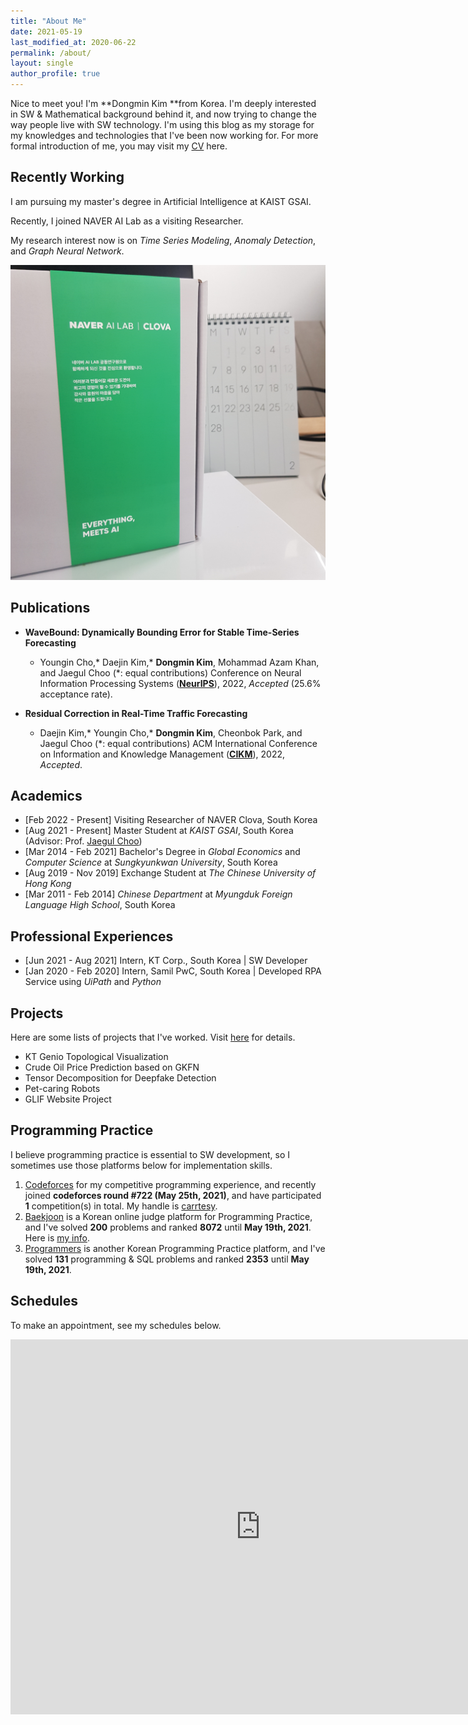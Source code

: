 ```yaml
---
title: "About Me"
date: 2021-05-19
last_modified_at: 2020-06-22
permalink: /about/
layout: single
author_profile: true
---
```


Nice to meet you! I'm **Dongmin Kim **from Korea. I'm deeply interested in SW & Mathematical background behind it, and now trying to change the way people live with SW technology. I'm using this blog as my storage for my knowledges and technologies that I've been now working for. For more formal introduction of me, you may visit my [CV](https://drive.google.com/file/d/1_yjzsl4WMJEbucLYHwE1hKsq5p60r5mb/view?usp=sharing) here.



## Recently Working

I am pursuing my master's degree in Artificial Intelligence at KAIST GSAI.

Recently, I joined NAVER AI Lab as a visiting Researcher.

My research interest now is on *Time Series Modeling*, *Anomaly Detection*, and *Graph Neural Network*.

![NAVER](/assets/images/about/NAVER.jpg)



## Publications

- **WaveBound: Dynamically Bounding Error for Stable Time-Series Forecasting**
  
  - Youngin Cho,* Daejin Kim,* **Dongmin Kim**, Mohammad Azam Khan, and Jaegul Choo (*: equal contributions)
    Conference on Neural Information Processing Systems ([**NeurIPS**](https://www.google.com/url?q=https%3A%2F%2Fneurips.cc%2F&sa=D&sntz=1&usg=AOvVaw1JiC4swoToVbKvh-Wv6h-K)), 2022, *Accepted* (25.6% acceptance rate).
  
- **Residual Correction in Real-Time Traffic Forecasting**

  - Daejin Kim,* Youngin Cho,* **Dongmin Kim**, Cheonbok Park, and Jaegul Choo (*: equal contributions)
    ACM International Conference on Information and Knowledge Management ([**CIKM**](https://www.google.com/url?q=https%3A%2F%2Fwww.cikm2022.org%2F&sa=D&sntz=1&usg=AOvVaw2t7El8FT8A8rXgRBA9dTK-)), 2022, *Accepted*.

  

## Academics

- [Feb 2022 - Present] Visiting Researcher of NAVER Clova, South Korea
- [Aug 2021 - Present] Master Student at *KAIST GSAI*, South Korea (Advisor: Prof. [Jaegul Choo](https://sites.google.com/site/jaegulchoo/))
- [Mar 2014 - Feb 2021] Bachelor's Degree in *Global Economics* and *Computer Science* at *Sungkyunkwan University*, South Korea
- [Aug 2019 - Nov 2019] Exchange Student at *The Chinese University of Hong Kong*
- [Mar 2011 - Feb 2014] *Chinese Department* at *Myungduk Foreign Language High School*, South Korea



## Professional Experiences

- [Jun 2021 - Aug 2021] Intern, KT Corp., South Korea \| SW Developer  
- [Jan 2020 - Feb 2020] Intern, Samil PwC, South Korea \| Developed RPA Service using *UiPath* and *Python*



## Projects

Here are some lists of projects that I've worked. Visit [here](https://dongminkim0220.github.io/projects/) for details.

- KT Genio Topological Visualization
- Crude Oil Price Prediction based on GKFN
- Tensor Decomposition for Deepfake Detection
- Pet-caring Robots
- GLIF Website Project



## Programming Practice

I believe programming practice is essential to SW development, so I sometimes use those platforms below for implementation skills.

1. [Codeforces](https://codeforces.com/) for my competitive programming experience, and recently joined **codeforces round #722 (May 25th, 2021)**, and have participated **1** competition(s) in total. My handle is [carrtesy](https://codeforces.com/profile/carrtesy).
2. [Baekjoon](https://www.acmicpc.net/) is a Korean online judge platform for Programming Practice, and I've solved **200** problems and ranked **8072** until **May 19th, 2021**. Here is [my info](https://www.acmicpc.net/user/ehdals56).
3. [Programmers](https://programmers.co.kr/) is another Korean Programming Practice platform, and I've solved **131** programming & SQL problems and ranked **2353** until **May 19th, 2021**.



## Schedules

To make an appointment, see my schedules below.

<iframe src="https://calendar.google.com/calendar/embed?src=tommy.dm.kim%40gmail.com&ctz=Asia%2FSeoul" style="border: 0" width="800" height="600" frameborder="0" scrolling="no"></iframe>
